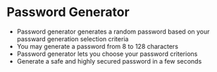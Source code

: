 # Password Generator
  * Password generator generates a random password based on your passward generation selection criteria
  * You may generate a password from 8 to 128 characters
  * Password generator lets you choose your password criterions
  * Generate a safe and highly secured password in a few seconds 